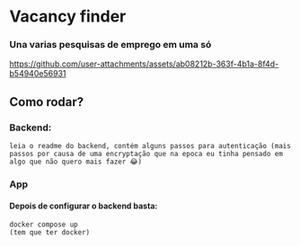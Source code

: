 # Vacancy finder

### Una varias pesquisas de emprego em uma só

https://github.com/user-attachments/assets/ab08212b-363f-4b1a-8f4d-b54940e56931

## Como rodar?

### Backend:
    leia o readme do backend, contém alguns passos para autenticação (mais passos por causa de uma encryptação que na epoca eu tinha pensado em algo que não quero mais fazer 😂)

### App
#### Depois de configurar o backend basta:
    docker compose up
    (tem que ter docker)

